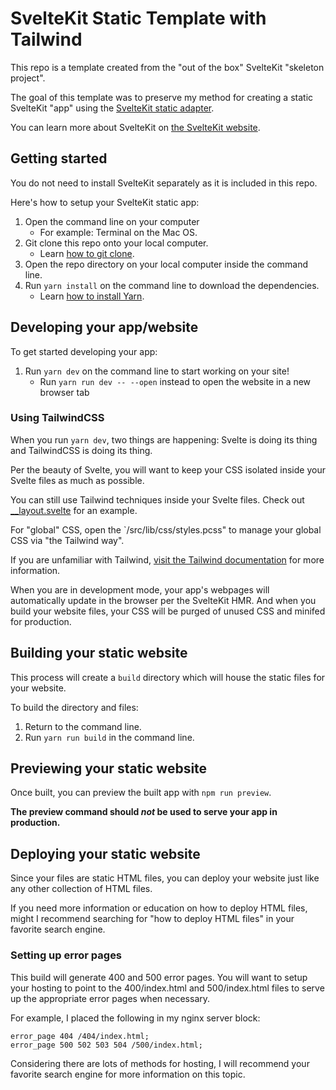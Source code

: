 # SvelteKit Static Template with Tailwind

This repo is a template created from the "out of the box" SvelteKit "skeleton project".

The goal of this template was to preserve my method for creating a static SvelteKit "app" using the [SvelteKit static adapter](https://github.com/sveltejs/kit/tree/master/packages/adapter-static).

You can learn more about SvelteKit on [the SvelteKit website](https://kit.svelte.dev/).

## Getting started

You do not need to install SvelteKit separately as it is included in this repo.

Here's how to setup your SvelteKit static app:

1. Open the command line on your computer
   - For example: Terminal on the Mac OS.
2. Git clone this repo onto your local computer.
   - Learn [how to git clone](https://docs.github.com/en/repositories/creating-and-managing-repositories/cloning-a-repository).
3. Open the repo directory on your local computer inside the command line.
4. Run `yarn install` on the command line to download the dependencies.
   - Learn [how to install Yarn](https://classic.yarnpkg.com/lang/en/docs/install/#mac-stable).

## Developing your app/website

To get started developing your app:

1. Run `yarn dev` on the command line to start working on your site!
   - Run `yarn run dev -- --open` instead to open the website in a new browser tab

### Using TailwindCSS

When you run `yarn dev`, two things are happening: Svelte is doing its thing and TailwindCSS is doing its thing.

Per the beauty of Svelte, you will want to keep your CSS isolated inside your Svelte files as much as possible.

You can still use Tailwind techniques inside your Svelte files. Check out [\_\_layout.svelte](./src/routes/__layout.svelte#L12) for an example.

For "global" CSS, open the `/src/lib/css/styles.pcss" to manage your global CSS via "the Tailwind way".

If you are unfamiliar with Tailwind, [visit the Tailwind documentation](https://tailwindcss.com/docs/) for more information.

When you are in development mode, your app's webpages will automatically update in the browser per the SvelteKit HMR. And when you build your website files, your CSS will be purged of unused CSS and minifed for production.

## Building your static website

This process will create a `build` directory which will house the static files for your website.

To build the directory and files:

1. Return to the command line.
2. Run `yarn run build` in the command line.

## Previewing your static website

Once built, you can preview the built app with `npm run preview`.

**The preview command should _not_ be used to serve your app in production.**

## Deploying your static website

Since your files are static HTML files, you can deploy your website just like any other collection of HTML files.

If you need more information or education on how to deploy HTML files, might I recommend searching for "how to deploy HTML files" in your favorite search engine.

### Setting up error pages

This build will generate 400 and 500 error pages. You will want to setup your hosting to point to the 400/index.html and 500/index.html files to serve up the appropriate error pages when necessary.

For example, I placed the following in my nginx server block:

```
error_page 404 /404/index.html;
error_page 500 502 503 504 /500/index.html;
```

Considering there are lots of methods for hosting, I will recommend your favorite search engine for more information on this topic.
